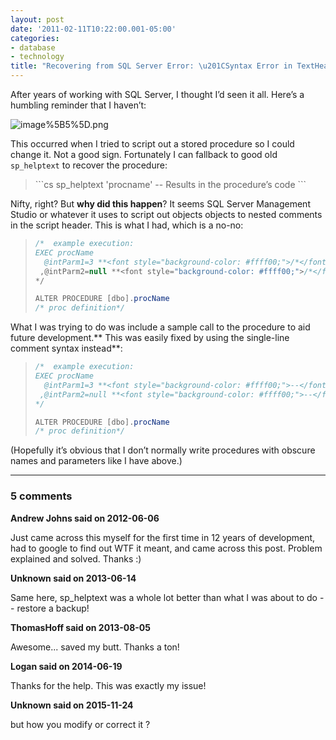 ```yaml
---
layout: post
date: '2011-02-11T10:22:00.001-05:00'
categories:
- database
- technology
title: "Recovering from SQL Server Error: \u201CSyntax Error in TextHeader\u201D"
---
```



After years of working with SQL Server, I thought I’d seen it all. Here’s a humbling reminder that I haven’t:

![image%5B5%5D.png](/assets/2011/image%5B5%5D.png)

This occurred when I tried to script out a stored procedure so I could change it. Not a good sign. Fortunately I can fallback to good old <code>sp_helptext</code> to recover the procedure:
<blockquote>   
```cs
sp_helptext 'procname'
-- Results in the procedure’s code
```

</blockquote>


Nifty, right? But **why did this happen**? It seems SQL Server Management Studio or whatever it uses to script out objects objects to nested comments in the script header. This is what I had, which is a no-no:

<blockquote>
  
```cs
/*  example execution:
EXEC procName
  @intParm1=3 **<font style="background-color: #ffff00;">/*</font>**explanation**<font style="background-color: #ffff00;">*/</font>**  
 ,@intParm2=null **<font style="background-color: #ffff00;">/*</font>**explanation**<font style="background-color: #ffff00;">*/</font>**  
*/

ALTER PROCEDURE [dbo].procName  
/* proc definition*/
```

</blockquote>


What I was trying to do was include a sample call to the procedure to aid future development.** This was easily fixed by using the single-line comment syntax instead**:

<blockquote>
  
```cs
/*  example execution:
EXEC procName
  @intParm1=3 **<font style="background-color: #ffff00;">--</font>**explanation  
 ,@intParm2=null **<font style="background-color: #ffff00;">--</font>**explanation  
*/

ALTER PROCEDURE [dbo].procName  
/* proc definition*/
```

</blockquote>


(Hopefully it’s obvious that I don’t normally write procedures with obscure names and parameters like I have above.)

---

### 5 comments

**Andrew Johns said on 2012-06-06**

Just came across this myself for the first time in 12 years of development, had to google to find out WTF it meant, and came across this post.  Problem explained and solved.  Thanks :)

**Unknown said on 2013-06-14**

Same here, sp_helptext was a whole lot better than what I was about to do -- restore a backup!

**ThomasHoff said on 2013-08-05**

Awesome... saved my butt.  Thanks a ton!

**Logan said on 2014-06-19**

Thanks for the help. This was exactly my issue!

**Unknown said on 2015-11-24**

but how you modify or correct it ?

